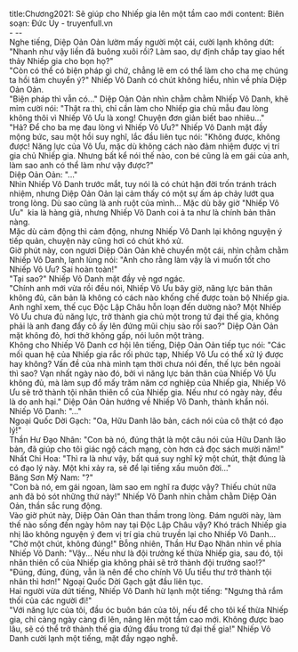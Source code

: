 title:Chương2021: Sẽ giúp cho Nhiếp gia lên một tầm cao mới
content:
Biên soạn: Đức Uy - truyenfull.vn<br>- --<br>Nghe tiếng, Diệp Oản Oản lườm mấy người một cái, cười lạnh không dứt: "Nhanh như vậy liền đã buông xuôi rồi? Làm sao, dự định chắp tay giao hết thảy Nhiếp gia cho bọn họ?"<br>"Còn có thể có biện pháp gì chứ, chẳng lẽ em có thể làm cho cha mẹ chúng ta hồi tâm chuyển ý?" Nhiếp Vô Danh có chút không hiểu, nhìn về phía Diệp Oản Oản.<br>"Biện pháp thì vẫn có..." Diệp Oản Oản nhìn chằm chằm Nhiếp Vô Danh, khẽ mỉm cười nói: "Thật ra thì, chỉ cần làm cho Nhiếp gia chủ mẫu đau lòng không thôi vì Nhiếp Vô Ưu là xong! Chuyện đơn giản biết bao nhiêu..."<br>"Hả? Để cho ba mẹ đau lòng vì Nhiếp Vô Ưu?" Nhiếp Vô Danh mặt đầy mộng bức, sau một hồi suy nghĩ, lắc đầu liên tục nói: "Không được, không được! Năng lực của Vô Ưu, mặc dù không cách nào đảm nhiệm được vị trí gia chủ Nhiếp gia. Nhưng bất kể nói thế nào, con bé cũng là em gái của anh, làm sao anh có thể làm như vậy được?"<br>Diệp Oản Oản: "..."<br>Nhìn Nhiếp Vô Danh trước mắt, tuy nói là có chút hận đời trốn tránh trách nhiệm, nhưng Diệp Oản Oản lại cảm thấy có một sự ấm áp chảy lướt qua trong lòng. Dù sao cũng là anh ruột của mình... Mặc dù bây giờ "Nhiếp Vô Ưu"  kia là hàng giả, nhưng Nhiếp Vô Danh coi ả ta như là chính bản thân nàng.<br>Mặc dù cảm động thì cảm động, nhưng Nhiếp Vô Danh lại không nguyện ý tiếp quản, chuyện này cũng hơi có chút khó xử.<br>Giờ phút này, con ngươi Diệp Oản Oản khẽ chuyển một cái, nhìn chằm chằm Nhiếp Vô Danh, lạnh lùng nói: "Anh cho rằng làm vậy là vì muốn tốt cho Nhiếp Vô Ưu? Sai hoàn toàn!"<br>"Tại sao?" Nhiếp Vô Danh mặt đầy vẻ ngơ ngác.<br>"Chính anh mới vừa rồi đều nói, Nhiếp Vô Ưu bây giờ, năng lực bản thân không đủ, căn bản là không có cách nào khống chế được toàn bộ Nhiếp gia. Anh nghĩ xem, thế cục Độc Lập Châu hỗn loạn đến dường nào? Một Nhiếp Vô Ưu chưa đủ năng lực, trở thành gia chủ một trong tứ đại thế gia, không phải là anh đang đẩy cô ấy lên đứng mũi chịu sào rồi sao?" Diệp Oản Oản mặt không đỏ, hơi thở không gấp, nói luôn một tràng.<br>Không cho Nhiếp Vô Danh cơ hội lên tiếng, Diệp Oản Oản tiếp tục nói: "Các mối quan hệ của Nhiếp gia rắc rối phức tạp, Nhiếp Vô Ưu có thể xử lý được hay không? Vấn đề của nhà mình tạm thời chưa nói đến, thế lực bên ngoài thì sao? Vạn nhất ngày nào đó, bởi vì năng lực bản thân của Nhiếp Vô Ưu không đủ, mà làm sụp đổ mấy trăm năm cơ nghiệp của Nhiếp gia, Nhiếp Vô Ưu sẽ trở thành tội nhân thiên cổ của Nhiếp gia. Nếu như có ngày này, đều là do anh hại." Diệp Oản Oản hướng về Nhiếp Vô Danh, thành khẩn nói.<br>Nhiếp Vô Danh: "..."<br>Ngoại Quốc Dời Gạch: "Oa, Hữu Danh lão bản, cách nói của cô thật có đạo lý!"<br>Thần Hư Đạo Nhân: "Con bà nó, đúng thật là một câu nói của Hữu Danh lão bản, đã giúp cho tôi giác ngộ cách mạng, còn hơn cả đọc sách mười năm!"<br>Nhất Chi Hoa: "Thì ra là như vậy, bất quá suy nghĩ kỹ một chút, thật đúng là có đạo lý này. Một khi xảy ra, sẽ để lại tiếng xấu muôn đời..."<br>Băng Sơn Mỹ Nam: "?"<br>"Con bà nó, em gái ngoan, làm sao em nghĩ ra được vậy? Thiếu chút nữa anh đã bỏ sót những thứ này!" Nhiếp Vô Danh nhìn chằm chằm Diệp Oản Oản, thần sắc rung động.<br>Vào giờ phút này, Diệp Oản Oản than thầm trong lòng. Đám người này, làm thế nào sống đến ngày hôm nay tại Độc Lập Châu vậy? Khó trách Nhiếp gia nhị lão không nguyện ý đem vị trí gia chủ truyền lại cho Nhiếp Vô Danh...<br>"Chờ một chút, không đúng!" Bỗng nhiên, Thần Hư Đạo Nhân nhìn về phía Nhiếp Vô Danh: "Vậy... Nếu như là đội trưởng kế thừa Nhiếp gia, sau đó, tội nhân thiên cổ của Nhiếp gia không phải sẽ trở thành đội trưởng sao!?"<br>"Đúng, đúng, đúng, vẫn là nên để cho chính Vô Ưu tiểu thư trở thành tội nhân thì hơn!" Ngoại Quốc Dời Gạch gật đầu liên tục.<br>Hai người vừa dứt tiếng, Nhiếp Vô Danh hừ lạnh một tiếng: "Ngưng thả rắm thối của các người đi!"<br>"Với năng lực của tôi, đầu óc buôn bán của tôi, nếu để cho tôi kế thừa Nhiếp gia, chỉ càng ngày càng đi lên, nâng lên một tầm cao mới. Không được bao lâu, sẽ có thể trở thành thế gia đứng đầu trong tứ đại thế gia!" Nhiếp Vô Danh cười lạnh một tiếng, mặt đầy ngạo nghễ.